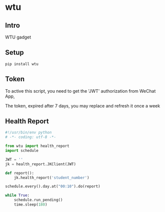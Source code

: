 # wtu



## Intro

WTU gadget



## Setup

```shell
pip install wtu
```



## Token

To active this script, you need to get the 'JWT' authorization from WeChat App,

The token, expired after 7 days, you may replace and refresh it once a week



## Health Report

```python
#!/usr/bin/env python
# -*- coding: utf-8 -*-

from wtu import health_report
import schedule

JWT = ''
jk = health_report.JKClient(JWT)

def report():
    jk.health_report('student_number')

schedule.every().day.at("00:10").do(report)

while True:
    schedule.run_pending()
    time.sleep(180)
```
